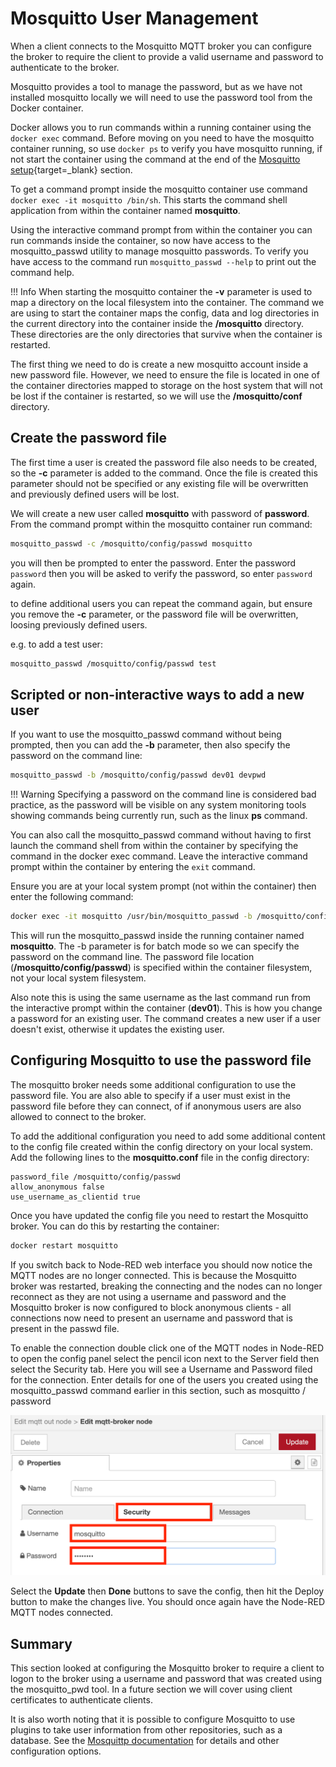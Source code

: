 # Mosquitto User Management

When a client connects to the Mosquitto MQTT broker you can configure the broker to require the client to provide a valid username and password to authenticate to the broker.

Mosquitto provides a tool to manage the password, but as we have not installed mosquitto locally we will need to use the password tool from the Docker container.

Docker allows you to run commands within a running container using the ```docker exec``` command.  Before moving on you need to have the mosquitto container running, so use ```docker ps``` to verify you have mosquitto running, if not start the container using the command at the end of the [Mosquitto setup](README.md){target=_blank} section.

To get a command prompt inside the mosquitto container use command ```docker exec -it mosquitto /bin/sh```.  This starts the command shell application from within the container named **mosquitto**.

Using the interactive command prompt from within the container you can run commands inside the container, so now have access to the mosquitto_passwd utility to manage mosquitto passwords.  To verify you have access to the command run ```mosquitto_passwd --help``` to print out the command help.

!!! Info
    When starting the mosquitto container the **-v** parameter is used to map a directory on the local filesystem into the container.  The command we are using to start the container maps the config, data and log directories in the current directory into the container inside the **/mosquitto** directory.  These directories are the only directories that survive when the container is restarted.

The first thing we need to do is create a new mosquitto account inside a new password file.  However, we need to ensure the file is located in one of the container directories mapped to storage on the host system that will not be lost if the container is restarted, so we will use the **/mosquitto/conf** directory.

## Create the password file

The first time a user is created the password file also needs to be created, so the **-c** parameter is added to the command.  Once the file is created this parameter should not be specified or any existing file will be overwritten and previously defined users will be lost.

We will create a new user called **mosquitto** with password of **password**.  From the command prompt within the mosquitto container run command:

``` bash
mosquitto_passwd -c /mosquitto/config/passwd mosquitto
```

you will then be prompted to enter the password.  Enter the password ```password``` then you will be asked to verify the password, so enter ```password``` again.

to define additional users you can repeat the command again, but ensure you remove the **-c** parameter, or the password file will be overwritten, loosing previously defined users.

e.g. to add a test user:

``` bash
mosquitto_passwd /mosquitto/config/passwd test
```

## Scripted or non-interactive ways to add a new user

If you want to use the mosquitto_passwd command without being prompted, then you can add the **-b** parameter, then also specify the password on the command line:

``` bash
mosquitto_passwd -b /mosquitto/config/passwd dev01 devpwd
```

!!! Warning
    Specifying a password on the command line is considered bad practice, as the password will be visible on any system monitoring tools showing commands being currently run, such as the linux **ps** command.

You can also call the mosquitto_passwd command without having to first launch the command shell from within the container by specifying the command in the docker exec command.  Leave the interactive command prompt within the container by entering the ```exit``` command.

Ensure you are at your local system prompt (not within the container) then enter the following command:

``` bash
docker exec -it mosquitto /usr/bin/mosquitto_passwd -b /mosquitto/config/passwd dev01 passw0rd
```

This will run the mosquitto_passwd inside the running container named **mosquitto**.  The -b parameter is for batch mode so we can specify the password on the command line.  The password file location (**/mosquitto/config/passwd**) is specified within the container filesystem, not your local system filesystem.

Also note this is using the same username as the last command run from the interactive prompt within the container (**dev01**).  This is how you change a password for an existing user.  The command creates a new user if a user doesn't exist, otherwise it updates the existing user.

## Configuring Mosquitto to use the password file

The mosquitto broker needs some additional configuration to use the password file.  You are also able to specify if a user must exist in the password file before they can connect, of if anonymous users are also allowed to connect to the broker.

To add the additional configuration you need to add some additional content to the config file created within the config directory on your local system.  Add the following lines to the **mosquitto.conf** file in the config directory:

``` text
password_file /mosquitto/config/passwd
allow_anonymous false
use_username_as_clientid true
```

Once you have updated the config file you need to restart the Mosquitto broker.  You can do this by restarting the container:

``` bash
docker restart mosquitto
```

If you switch back to Node-RED web interface you should now notice the MQTT nodes are no longer connected.  This is because the Mosquitto broker was restarted, breaking the connecting and the nodes can no longer reconnect as they are not using a username and password and the Mosquitto broker is now configured to block anonymous clients - all connections now need to present an username and password that is present in the passwd file.

To enable the connection double click one of the MQTT nodes in Node-RED to open the config panel select the pencil icon next to the Server field then select the Security tab.  Here you will see a Username and Password filed for the connection.  Enter details for one of the users you created using the mosquitto_passwd command earlier in this section, such as mosquitto / password

![MQTT User](../images/NodeRED_MQTT_user.png)

Select the **Update** then **Done** buttons to save the config, then hit the Deploy button to make the changes live.  You should once again have the Node-RED MQTT nodes connected.

## Summary

This section looked at configuring the Mosquitto broker to require a client to logon to the broker using a username and password that was created using the mosquitto_pwd tool.  In a future section we will cover using client certificates to authenticate clients.

It is also worth noting that it is possible to configure Mosquitto to use plugins to take user information from other repositories, such as a database.  See the [Mosquittp documentation](https://mosquitto.org/man/mosquitto-conf-5.html) for details and other configuration options.
